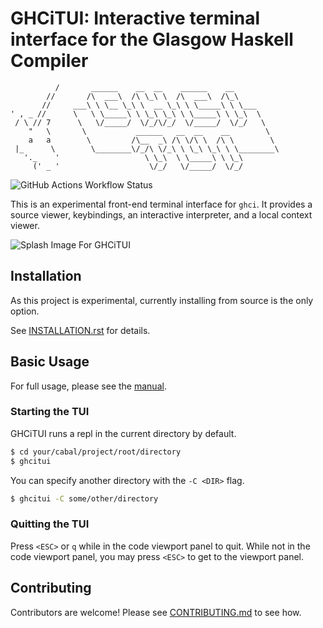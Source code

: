 # GHCiTUI: Interactive terminal interface for the Glasgow Haskell Compiler

```
          /       ______    __  __    ______    __
        //       /\  ___\  /\ \_\ \  /\  ___\  /\_\
       //     ___\ \ \__ \_\ \  __ \_\ \ \_____\ \ \___
' , _ //      \   \ \_____\ \ \_\ \_\ \ \_____\ \ \_\  \
 / \ // 7      \   \/_____/  \/_/\/_/  \/_____/  \/_/   \
    "   \       \           ______   __  __    __        \
    a   a        \         /\__  _\ /\ \/\ \  /\ \        \
 |_      \        \________\/_/\ \/_\ \ \_\ \_\ \ \________\
   '._    '                   \ \_\  \ \_____\ \ \_\
     (' _ '                    \/_/   \/_____/  \/_/
```

![GitHub Actions Workflow Status](https://img.shields.io/github/actions/workflow/status/CrystalSplitter/ghcitui/haskell.yaml)

This is an experimental front-end terminal interface for 
`ghci`. It provides a source viewer, keybindings, an interactive
interpreter, and a local context viewer.

![Splash Image For GHCiTUI](docs/assets/20240116_splash.png)

## Installation

As this project is experimental, currently installing from
source is the only option.

See [INSTALLATION.rst](./INSTALL.rst) for details.

## Basic Usage

For full usage, please see the [manual](./MANUAL.rst).

### Starting the TUI

GHCiTUI runs a repl in the current directory by default.

```bash
$ cd your/cabal/project/root/directory
$ ghcitui
```

You can specify another directory with the `-C <DIR>` flag.

```bash
$ ghcitui -C some/other/directory
```

### Quitting the TUI

Press `<ESC>` or `q` while in the code viewport panel to quit. While not in the
code viewport panel, you may press `<ESC>` to get to the viewport panel.

## Contributing

Contributors are welcome! Please see [CONTRIBUTING.md](./CONTRIBUTING.md)
to see how.

